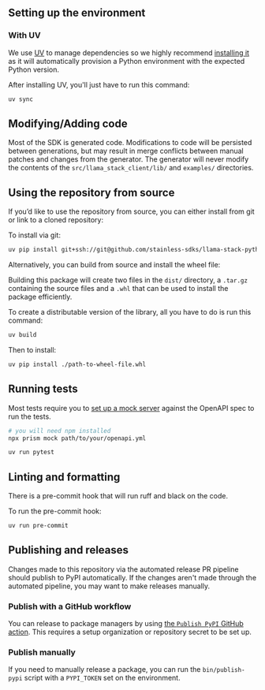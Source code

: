 ## Setting up the environment

### With UV

We use [UV](https://docs.astral.sh/uv/) to manage dependencies so we highly recommend [installing it](https://docs.astral.sh/uv/installation/) as it will automatically provision a Python environment with the expected Python version.

After installing UV, you'll just have to run this command:

```bash
uv sync
```



## Modifying/Adding code

Most of the SDK is generated code. Modifications to code will be persisted between generations, but may
result in merge conflicts between manual patches and changes from the generator. The generator will never
modify the contents of the `src/llama_stack_client/lib/` and `examples/` directories.

## Using the repository from source

If you’d like to use the repository from source, you can either install from git or link to a cloned repository:

To install via git:

```bash
uv pip install git+ssh://git@github.com/stainless-sdks/llama-stack-python.git
```

Alternatively, you can build from source and install the wheel file:

Building this package will create two files in the `dist/` directory, a `.tar.gz` containing the source files and a `.whl` that can be used to install the package efficiently.

To create a distributable version of the library, all you have to do is run this command:

```bash
uv build
```

Then to install:

```sh
uv pip install ./path-to-wheel-file.whl
```

## Running tests

Most tests require you to [set up a mock server](https://github.com/stoplightio/prism) against the OpenAPI spec to run the tests.

```bash
# you will need npm installed
npx prism mock path/to/your/openapi.yml
```

```bash
uv run pytest
```

## Linting and formatting

There is a pre-commit hook that will run ruff and black on the code.

To run the pre-commit hook:

```bash
uv run pre-commit
```

## Publishing and releases

Changes made to this repository via the automated release PR pipeline should publish to PyPI automatically. If
the changes aren't made through the automated pipeline, you may want to make releases manually.

### Publish with a GitHub workflow

You can release to package managers by using [the `Publish PyPI` GitHub action](https://www.github.com/stainless-sdks/llama-stack-python/actions/workflows/publish-pypi.yml). This requires a setup organization or repository secret to be set up.

### Publish manually

If you need to manually release a package, you can run the `bin/publish-pypi` script with a `PYPI_TOKEN` set on
the environment.

